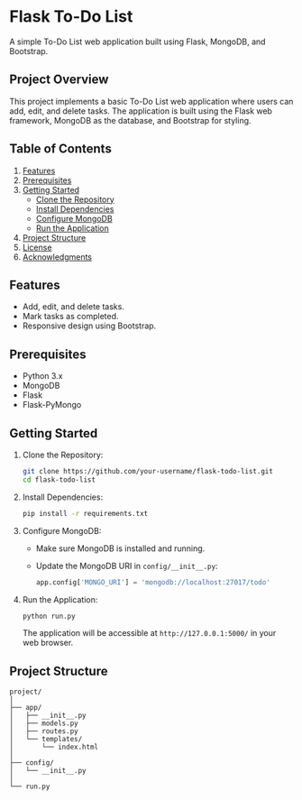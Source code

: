 # Flask To-Do List

A simple To-Do List web application built using Flask, MongoDB, and Bootstrap.

## Project Overview

This project implements a basic To-Do List web application where users can add, edit, and delete tasks. The application is built using the Flask web framework, MongoDB as the database, and Bootstrap for styling.

## Table of Contents

1. [Features](#features)
2. [Prerequisites](#prerequisites)
3. [Getting Started](#getting-started)
    - [Clone the Repository](#1-clone-the-repository)
    - [Install Dependencies](#2-install-dependencies)
    - [Configure MongoDB](#3-configure-mongodb)
    - [Run the Application](#4-run-the-application)
4. [Project Structure](#project-structure)
5. [License](#license)
6. [Acknowledgments](#acknowledgments)

## Features

- Add, edit, and delete tasks.
- Mark tasks as completed.
- Responsive design using Bootstrap.

## Prerequisites

- Python 3.x
- MongoDB
- Flask
- Flask-PyMongo

## Getting Started

1. Clone the Repository:

    ```bash
    git clone https://github.com/your-username/flask-todo-list.git
    cd flask-todo-list
    ```

2. Install Dependencies:

    ```bash
    pip install -r requirements.txt
    ```

3. Configure MongoDB:

    - Make sure MongoDB is installed and running.
    - Update the MongoDB URI in `config/__init__.py`:

      ```python
      app.config['MONGO_URI'] = 'mongodb://localhost:27017/todo'
      ```

4. Run the Application:

    ```bash
    python run.py
    ```

    The application will be accessible at `http://127.0.0.1:5000/` in your web browser.

## Project Structure

```plaintext
project/
│
├── app/
│   ├── __init__.py
│   ├── models.py
│   ├── routes.py
│   └── templates/
│       └── index.html
│
├── config/
│   └── __init__.py
│
└── run.py
